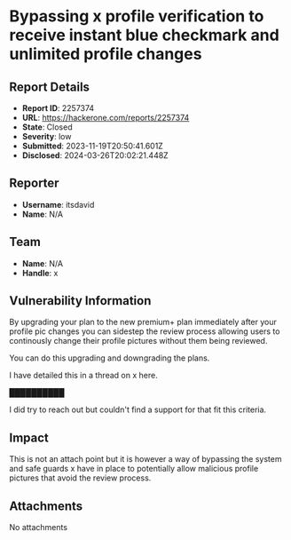 # Bypassing x profile verification to receive instant blue checkmark and unlimited profile changes

## Report Details
- **Report ID**: 2257374
- **URL**: https://hackerone.com/reports/2257374
- **State**: Closed
- **Severity**: low
- **Submitted**: 2023-11-19T20:50:41.601Z
- **Disclosed**: 2024-03-26T20:02:21.448Z

## Reporter
- **Username**: itsdavid
- **Name**: N/A

## Team
- **Name**: N/A
- **Handle**: x

## Vulnerability Information
By upgrading your plan to the new premium+ plan immediately after your profile pic changes you can sidestep the review process allowing users to continously change their profile pictures without them being reviewed. 

You can do this upgrading and downgrading the plans. 

I have detailed this in a thread on x here. 

██████████

I did try to reach out but couldn't find a support for that fit this criteria.

## Impact

This is not an attach point but it is however a way of bypassing the system and safe guards x have in place to potentially allow malicious profile pictures that avoid the review process.

## Attachments
No attachments
